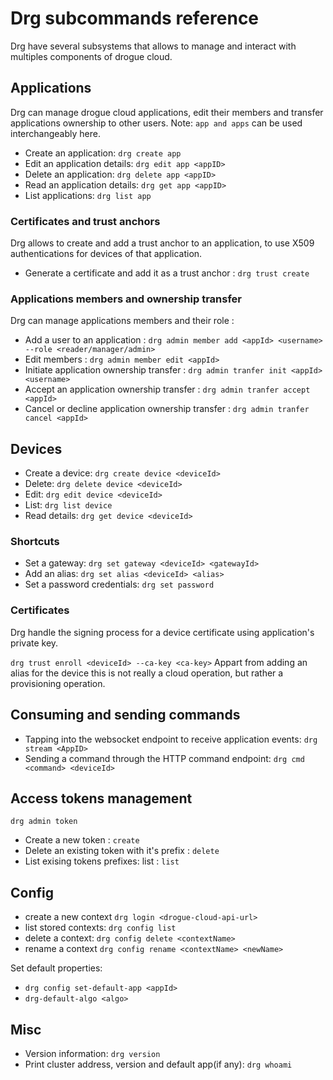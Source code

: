# Drg subcommands reference

Drg have several subsystems that allows to manage and interact with multiples components of drogue cloud.

## Applications

Drg can manage drogue cloud applications, edit their members and transfer applications ownership to other users.
Note: `app and apps` can be used interchangeably here.

- Create an application: `drg create app`
- Edit an application details: `drg edit app <appID>`
- Delete an application: `drg delete app <appID>`
- Read an application details: `drg get app <appID>`
- List applications: `drg list app`

### Certificates and trust anchors

Drg allows to create and add a trust anchor to an application, to use X509 authentications for devices of that application. 

- Generate a certificate and add it as a trust anchor : `drg trust create`

### Applications members and ownership transfer

Drg can manage applications members and their role : 
- Add a user to an application : `drg admin member add <appId> <username> --role <reader/manager/admin>`
- Edit members : `drg admin member edit <appId>`
- Initiate application ownership transfer : `drg admin tranfer init <appId> <username>`
- Accept an application ownership transfer : `drg admin tranfer accept <appId>`
- Cancel or decline application ownership transfer : `drg admin tranfer cancel <appId>`

## Devices

- Create a device: `drg create device <deviceId>`
- Delete: `drg delete device <deviceId>`
- Edit: `drg edit device <deviceId>`
- List: `drg list device`
- Read details: `drg get device <deviceId>`

### Shortcuts
- Set a gateway: `drg set gateway <deviceId> <gatewayId>`
- Add an alias: `drg set alias <deviceId> <alias>`
- Set a password credentials: `drg set password`

### Certificates

Drg handle the signing process for a device certificate using application's private key.

`drg trust enroll <deviceId> --ca-key <ca-key>`
Appart from adding an alias for the device this is not really a cloud operation, but rather a provisioning operation.  

## Consuming and sending commands

- Tapping into the websocket endpoint to receive application events: `drg stream <AppID>`
- Sending a command through the HTTP command endpoint: `drg cmd <command> <deviceId>`


## Access tokens management

`drg admin token`

- Create a new token : `create`
- Delete an existing token with it's prefix : `delete`
- List exising tokens prefixes: list : `list`


## Config 
- create a new context `drg login <drogue-cloud-api-url>`
- list stored contexts: `drg config list`
- delete a context: `drg config delete <contextName>`
- rename a context `drg config rename <contextName> <newName>`

Set default properties: 
- `drg config set-default-app <appId>`
- `drg-default-algo <algo>`

## Misc

- Version information: `drg version`
- Print cluster address, version and default app(if any): `drg whoami`

